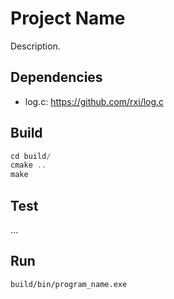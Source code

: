 # Project Name

Description.

## Dependencies

- log.c: https://github.com/rxi/log.c

## Build

```c
cd build/
cmake ..
make
```

## Test

...

## Run

```
build/bin/program_name.exe
```